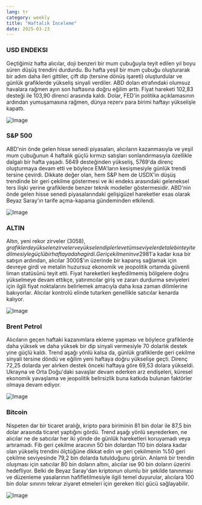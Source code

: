 ```yaml
---
lang: tr
category: weekly
title: "Haftalık İnceleme"
date: 2025-03-23
---
```


### USD ENDEKSI

Geçtiğimiz hafta alıcılar, doji benzeri bir mum çubuğuyla teyit edilen yıl boyu süren düşüş trendini durdurdu. Bu hafta yeşil bir mum çubuğu oluşturarak bir adım daha ileri gittiler, çift dip (tersine dönüş işareti) oluşturdular ve günlük grafiklerde yükseliş sinyali verdiler. ABD doları etrafındaki olumsuz havalara rağmen ayın son haftasına doğru eğilim arttı. Fiyat hareketi 102,83 desteği ile 103,90 direnci arasında kaldı. Dolar, FED'in politika açıklamasının ardından yumuşamasına rağmen, dünya rezerv para birimi haftayı yükselişle kapattı.

![Image](https://markleighedu.github.io/img/Mar-2025/23-Mar-2025/usdindex.jpg)

### S&P 500

ABD'nin önde gelen hisse senedi piyasaları, alıcıların kazanmasıyla ve yeşil mum çubuğunun 4 haftalık güçlü kırmızı satışları sonlandırmasıyla özellikle dalgalı bir hafta yaşadı. 5649 desteğinden yükseliş, 5769'da direnç oluşturmaya devam etti ve böylece EMA'ların kesişmesiyle günlük trendi tersine çevirdi. Dikkate değer olan, hem S&P hem de USDX'in düşüş trendinde bir geri çekilme göstermesi ve iki endeks arasındaki geleneksel ters ilişki yerine grafiklerde benzer teknik modeller göstermesidir. ABD'nin önde gelen hisse senedi piyasalarındaki gelişigüzel hareketler esas olarak Beyaz Saray'ın tarife açma-kapama gündeminden etkilendi.

![Image](https://markleighedu.github.io/img/Mar-2025/23-Mar-2025/sp500.jpg)

### ALTIN

Altın, yeni rekor zirveler (3058$), grafiklerde yükselen zirveler ve yükselen diplerle ve tüm seviyelerde talebin teyit edilmesiyle güçlü bir haftaya daha girdi. Geri çekilmenin ve 2981$'a kadar kısa bir satışın ardından, alıcılar 3000$'ın üzerinde bir kapanış sağlamak için devreye girdi ve metalin huzursuz ekonomik ve jeopolitik ortamda güvenli liman statüsünü teyit etti. Fiyat hareketleri keşfedilmemiş bölgelere doğru yükselmeye devam ettikçe, yatırımcılar giriş ve zararı durdurma seviyeleri için ilgili fiyat noktalarını belirlemek amacıyla daha kısa zaman dilimlerine bakıyorlar. Alıcılar kontrolü elinde tutarken genellikle satıcılar kenarda kalıyor. 

![Image](https://markleighedu.github.io/img/Mar-2025/23-Mar-2025/gold.jpg)

### Brent Petrol

Alıcıların geçen haftaki kazanımlara ekleme yapması ve böylece grafiklerde daha yüksek ve daha yüksek bir dip sinyali vermesiyle 70 dolarlık destek yine güçlü kaldı. Trend aşağı yönlü kalsa da, günlük grafiklerde geri çekilme sinyali tersine döndü ve eğilim yeni haftaya doğru yükselişe geçti. Direnç 72,25 dolarda yer alırken destek önceki haftaya göre 69,53 dolara yükseldi. Ukrayna ve Orta Doğu'daki savaşlar devam ederken arz endişeleri, küresel ekonomik yavaşlama ve jeopolitik belirsizlik buna katkıda bulunan faktörler olmaya devam ediyor.

![Image](https://markleighedu.github.io/img/Mar-2025/23-Mar-2025/brentoil.jpg)

### Bitcoin

Nispeten dar bir ticaret aralığı, kripto para biriminin 81 bin dolar ile 87,5 bin dolar arasında ticaret yaptığını gördü. Trend aşağı yönlü seyrederken, ne alıcılar ne de satıcılar her iki yönde de günlük hareketleri koruyamadı veya artıramadı. Fib geri çekilme aracının 50 bin dolardan 110 bin dolara kadar olan yükseliş trendini ölçtüğüne dikkat edin ve geri çekilmenin %50 geri çekilme seviyesinde 79,2 bin dolarda tutulduğunu görün. Anlamlı bir trendin oluşması için satıcılar 80 bin doların altını, alıcılar ise 90 bin doların üzerini hedefliyor. Belki de Beyaz Saray'dan kriptonun olumlu bir şekilde tanınması ve düzenleme yasalarının hafifletilmesiyle ilgili temel duyurular, alıcılara 100 bin dolar sınırını tekrar ziyaret etmeleri için gereken itici gücü sağlayabilir.

![Image](https://markleighedu.github.io/img/Mar-2025/23-Mar-2025/bitcoin.jpg)

